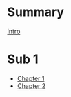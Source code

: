 # Summary

[Intro](./Intro.md)

# Sub 1

- [Chapter 1](./chapter_1.md)
- [Chapter 2](./chapter_2.md)
